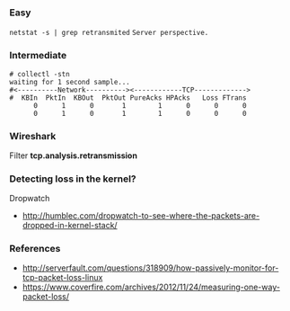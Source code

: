 ### Easy

`netstat -s | grep retransmited` `Server perspective.`

### Intermediate

    # collectl -stn
    waiting for 1 second sample...
    #<----------Network----------><------------TCP------------->
    #  KBIn  PktIn  KBOut  PktOut PureAcks HPAcks   Loss FTrans
          0      1      0       1        1      0      0      0
          0      1      0       1        1      0      0      0

### Wireshark

<Wireshark> Filter **tcp.analysis.retransmission**

### Detecting loss in the kernel?

Dropwatch

-   <http://humblec.com/dropwatch-to-see-where-the-packets-are-dropped-in-kernel-stack/>

### References

-   <http://serverfault.com/questions/318909/how-passively-monitor-for-tcp-packet-loss-linux>
-   <https://www.coverfire.com/archives/2012/11/24/measuring-one-way-packet-loss/>

